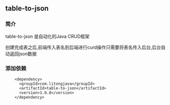 ## table-to-json

### 简介

table-to-json 是自动化的Java CRUD框架

创建完成表之后,前端传入表名到后端进行curd操作只需要将表名传入后台,后台自动返回json数据

### 添加依赖
```
    <dependency>
      <groupId>com.litongjava</groupId>
      <artifactId>table-to-json</artifactId>
      <version>1.0.8</version>
    </dependency>
```
